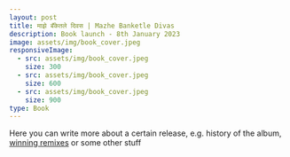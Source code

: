 ```yaml
---
layout: post
title: माझे बँकेतले दिवस | Mazhe Banketle Divas
description: Book launch - 8th January 2023
image: assets/img/book_cover.jpeg
responsiveImage:
  - src: assets/img/book_cover.jpeg
    size: 300
  - src: assets/img/book_cover.jpeg
    size: 600
  - src: assets/img/book_cover.jpeg
    size: 900
type: Book
---
```

Here you can write more about a certain release, e.g. history of the album, <a href="https://soundcloud.com/celldweller/sets/my-disintegration-remix-1">winning remixes</a> or some other stuff
